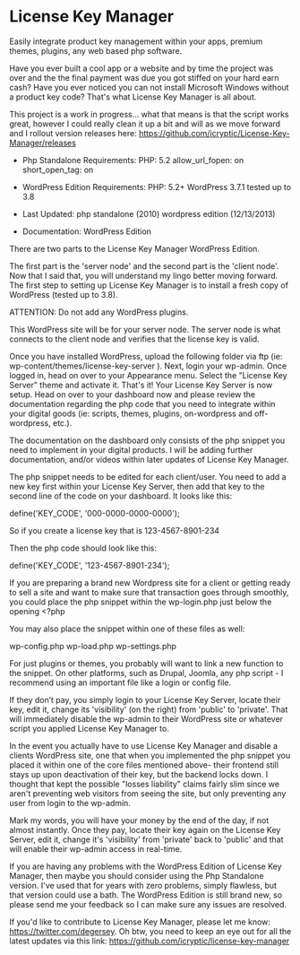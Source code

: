 License Key Manager
===================

Easily integrate product key management within your apps, premium themes, plugins, any web based php software. 

Have you ever built a cool app or a website and by time the project was over and the the final payment was due you got stiffed on your hard earn cash? Have you ever noticed you can not install Microsoft Windows without a product key code? That's what License Key Manager is all about.

This project is a work in progress... what that means is that the script works great, however I could really clean it up a bit and will as we move forward and I rollout version releases here: https://github.com/icryptic/License-Key-Manager/releases


* Php Standalone Requirements:
PHP: 5.2
allow_url_fopen: on
short_open_tag: on


* WordPress Edition Requirements:
PHP: 5.2+
WordPress 3.7.1 tested up to 3.8


* Last Updated:
php standalone (2010)
wordpress edition (12/13/2013)


* Documentation: WordPress Edition

There are two parts to the License Key Manager WordPress Edition.

The first part is the 'server node' and the second part is the 'client node'. Now that I said that, you will understand my lingo better moving forward. The first step to setting up License Key Manager is to install a fresh copy of WordPress (tested up to 3.8).

ATTENTION: Do not add any WordPress plugins. 

This WordPress site will be for your server node. The server node is what connects to the client node and verifies that the license key is valid. 

Once you have installed WordPress, upload the following folder via ftp (ie: wp-content/themes/license-key-server ). Next, login your wp-admin. Once logged in, head on over to your Appearance menu. Select the "License Key Server" theme and activate it. That's it! Your License Key Server is now setup. Head on over to your dashboard now and please review the documentation regarding the php code that you need to integrate within your digital goods (ie:  scripts, themes, plugins, on-wordpress and off-wordpress, etc.).

The documentation on the dashboard only consists of the php snippet you need to implement in your digital products. I will be adding further documentation, and/or videos within later updates of License Key Manager. 

The php snippet needs to be edited for each client/user. You need to add a new key first within your License Key Server, then add that key to the second line of the code on your dashboard. It looks like this: 

define('KEY_CODE', '000-0000-0000-0000');

So if you create a license key that is 123-4567-8901-234

Then the php code should look like this:

define('KEY_CODE', '123-4567-8901-234');

If you are preparing a brand new Wordpress site for a client or getting ready to sell a site and want to make sure that transaction goes through smoothly, you could place the php snippet within the wp-login.php just below the opening <?php 

You may also place the snippet within one of these files as well: 

wp-config.php
wp-load.php
wp-settings.php

For just plugins or themes, you probably will want to link a new function to the snippet. On other platforms, such as Drupal, Joomla, any php script - I recommend using an important file like a login or config file. 

If they don’t pay, you simply login to your License Key Server, locate their key, edit it, change its 'visibility' (on the right) from 'public' to 'private'. That will immediately disable the wp-admin to their WordPress site or whatever script you applied License Key Manager to. 

In the event you actually have to use License Key Manager and disable a clients WordPress site, one that when you implemented the php snippet you placed it within one of the core files mentioned above- their frontend still stays up upon deactivation of their key, but the backend locks down. I thought that kept the possible "losses liability" claims fairly slim since we aren't preventing web visitors from seeing the site, but only preventing any user from login to the wp-admin. 

Mark my words, you will have your money by the end of the day, if not almost instantly. Once they pay, locate their key again on the License Key Server, edit it, change it's 'visibility' from 'private' back to 'public' and that will enable their wp-admin access in real-time.

If you are having any problems with the WordPress Edition of License Key Manager, then maybe you should consider using the Php Standalone version. I've used that for years with zero problems, simply flawless, but that version could use a bath. The WordPress Edition is still brand new, so please send me your feedback so I can make sure any issues are resolved.

If you'd like to contribute to License Key Manager, please let me know: https://twitter.com/degersey. Oh btw, you need to keep an eye out for all the latest updates via this link: https://github.com/icryptic/license-key-manager
